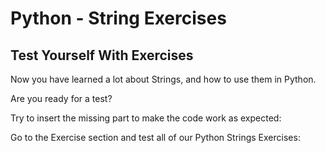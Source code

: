 
Python - String Exercises
=========================


Test Yourself With Exercises
----------------------------


Now you have learned a lot about Strings, and how to use them in Python.


Are you ready for a test?


Try to insert the missing part to make the code work as expected:


Go to the Exercise section and test all of our Python Strings Exercises:






